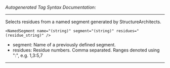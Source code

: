 _Autogenerated Tag Syntax Documentation:_

---
Selects residues from a named segment generated by StructureArchitects.

```
<NamedSegment name="(string)" segment="(string)" residues="(residue_string)" />
```

-   segment: Name of a previously defined segment.
-   residues: Residue numbers. Comma separated. Ranges denoted using ":", e.g. 1,3:5,7

---
